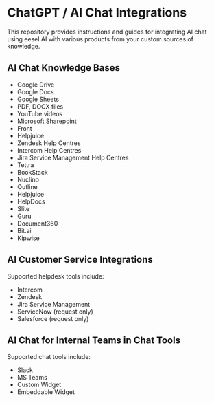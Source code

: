# ChatGPT / AI Chat Integrations

This repository provides instructions and guides for integrating AI chat using eesel AI with various products from your custom sources of knowledge.

## AI Chat Knowledge Bases 
- Google Drive
- Google Docs
- Google Sheets
- PDF, DOCX files
- YouTube videos
- Microsoft Sharepoint
- Front
- Helpjuice
- Zendesk Help Centres
- Intercom Help Centres
- Jira Service Management Help Centres
- Tettra
- BookStack
- Nuclino
- Outline
- Helpjuice
- HelpDocs
- Slite
- Guru
- Document360
- Bit.ai
- Kipwise

## AI Customer Service Integrations

Supported helpdesk tools include:
- Intercom
- Zendesk
- Jira Service Management
- ServiceNow (request only)
- Salesforce (request only)

## AI Chat for Internal Teams in Chat Tools

Supported chat tools include:
- Slack
- MS Teams
- Custom Widget
- Embeddable Widget
